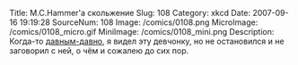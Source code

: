 Title: M.C.Hammer'а скольжение 
Slug: 108 
Category: xkcd 
Date: 2007-09-16 19:19:28 
SourceNum: 108 
Image: /comics/0108.png 
MicroImage: /comics/0108_micro.gif 
MiniImage: /comics/0108_mini.png 
Description: Когда-то <a href="http://youtube.com/watch?v=EMzoBkaFxh4">давным-давно</a>, я видел эту девчонку, но не остановился и не заговорил с ней, о чём и сожалею до сих пор. 

